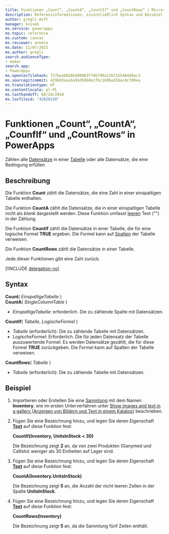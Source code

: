 ```yaml
---
title: Funktionen „Count“, „CountA“, „CountIf“ und „CountRows“ | Microsoft-Dokumentation
description: Referenzinformationen, einschließlich Syntax und Beispiel für die Funktionen „Count“, „CountA“, „CounfIf“ und „CountRows“ in PowerApps
author: gregli-msft
manager: kvivek
ms.service: powerapps
ms.topic: reference
ms.custom: canvas
ms.reviewer: anneta
ms.date: 11/07/2015
ms.author: gregli
search.audienceType:
- maker
search.app:
- PowerApps
ms.openlocfilehash: 717baab028b480063f76b799a1267155464d8ac3
ms.sourcegitcommit: 429b83aaa5a91d5868e1fbc169bed1bac0c709ea
ms.translationtype: HT
ms.contentlocale: pl-PL
ms.lasthandoff: 08/24/2018
ms.locfileid: "42828210"
---
```

# <a name="count-counta-countif-and-countrows-functions-in-powerapps"></a>Funktionen „Count“, „CountA“, „CounfIf“ und „CountRows“ in PowerApps
Zählen alle [Datensätze](../working-with-tables.md#records) in einer [Tabelle](../working-with-tables.md) oder alle Datensätze, die eine Bedingung erfüllen

## <a name="description"></a>Beschreibung
Die Funktion **Count** zählt die Datensätze, die eine Zahl in einer einspaltigen Tabelle enthalten.

Die Funktion **CountA** zählt die Datensätze, die in einer einspaltigen Tabelle nicht als *blank* dargestellt werden. Diese Funktion umfasst [leeren](function-isblank-isempty.md) Text ("") in der Zählung.

Die Funktion **CountIf** zählt die Datensätze in einer Tabelle, die für eine logische Formel **TRUE** ergeben.  Die Formel kann auf [Spalten](../working-with-tables.md#columns) der Tabelle verweisen.

Die Funktion **CountRows** zählt die Datensätze in einer Tabelle.

Jede dieser Funktionen gibt eine Zahl zurück.

[!INCLUDE [delegation-no](../../../includes/delegation-no.md)]

## <a name="syntax"></a>Syntax
**Count**( *EinspaltigeTabelle* )<br>
**CountA**( *SingleColumnTable* )

* *EinspaltigeTabelle*: erforderlich.  Die zu zählende Spalte mit Datensätzen.  

**CountIf**( *Tabelle*, *LogischeFormel* )

* *Tabelle* (erforderlich):  Die zu zählende Tabelle mit Datensätzen.
* *LogischeFormel*: Erforderlich.  Die für jeden Datensatz der Tabelle auszuwertende Formel.  Es werden Datensätze gezählt, die für diese Formel **TRUE** zurückgeben.  Die Formel kann auf Spalten der Tabelle verweisen.

**CountRows**( *Tabelle* )

* *Tabelle* (erforderlich):  Die zu zählende Tabelle mit Datensätzen.

## <a name="example"></a>Beispiel
1. Importieren oder Erstellen Sie eine [Sammlung](../working-with-data-sources.md#collections) mit dem Namen **Inventory**, wie im ersten Unterverfahren unter [Show images and text in a gallery (Anzeigen von Bildern und Text in einem Katalog)](../show-images-text-gallery-sort-filter.md) beschrieben.
2. Fügen Sie eine Bezeichnung hinzu, und legen Sie deren Eigenschaft **[Text](../controls/properties-core.md)** auf diese Funktion fest:
   
    **CountIf(Inventory, UnitsInStock < 30)**
   
    Die Bezeichnung zeigt **2** an, da von zwei Produkten (Ganymed und Callisto) weniger als 30 Einheiten auf Lager sind.
3. Fügen Sie eine Bezeichnung hinzu, und legen Sie deren Eigenschaft **[Text](../controls/properties-core.md)** auf diese Funktion fest:
   
    **CountA(Inventory.UnitsInStock)**
   
    Die Bezeichnung zeigt **5** an, die Anzahl der nicht leeren Zellen in der Spalte **UnitsInStock**.
4. Fügen Sie eine Bezeichnung hinzu, und legen Sie deren Eigenschaft **[Text](../controls/properties-core.md)** auf diese Funktion fest:
   
    **CountRows(Inventory)**
   
    Die Bezeichnung zeigt **5** an, da die Sammlung fünf Zeilen enthält.


